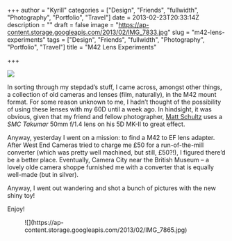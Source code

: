 +++
author = "Kyrill"
categories = ["Design", "Friends", "fullwidth", "Photography", "Portfolio", "Travel"]
date = 2013-02-23T20:33:14Z
description = ""
draft = false
image = "https://ap-content.storage.googleapis.com/2013/02/IMG_7833.jpg"
slug = "m42-lens-experiments"
tags = ["Design", "Friends", "fullwidth", "Photography", "Portfolio", "Travel"]
title = "M42 Lens Experiments"

+++


![](http://antisp.in/blog/wp-content/uploads/2013/02/IMG_9028.jpg)

In sorting through my stepdad’s stuff, I came across, amongst other things, a collection of old cameras and lenses (film, naturally), in the M42 mount format. For some reason unknown to me, I hadn’t thought of the possibility of using these lenses with my 60D until a week ago. In hindsight, it was obvious, given that my friend and fellow photographer, [Matt Schultz](http://photoscribbles.tumblr.com/) uses a *SMC Takumar* 50mm f/1.4 lens on his 5D MK-II to great effect.

Anyway, yesterday I went on a mission: to find a M42 to EF lens adapter. After West End Cameras tried to charge me £50 for a run-of-the-mill converter (which was pretty well machined, but still, £50?!), I figured there’d be a better place. Eventually, Camera City near the British Museum – a lovely olde camera shoppe furnished me with a converter that is equally well-made (but in silver).

Anyway, I went out wandering and shot a bunch of pictures with the new shiny toy!

Enjoy!

<div class="gallery galleryid-1855 gallery-columns-3 gallery-size-thumbnail" id="gallery-9"><figure class="gallery-item"><div class="gallery-icon landscape">
![](https://ap-content.storage.googleapis.com/2013/02/IMG_7865.jpg)
</div></figure></div>
